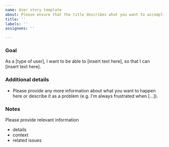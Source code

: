 ```yaml
---
name: User story template
about: Please ensure that the title describes what you want to accomplish, not how
title: ''
labels: ''
assignees: ''

---
```


### Goal
As a [type of user], I want to be able to [insert text here], so that I can [insert text here].

### Additional details
- Please provide any more information about what you want to happen here or describe it as a problem (e.g. I'm always frustrated when [...]).

### Notes
Please provide relevant information
- details
- context
- related issues
